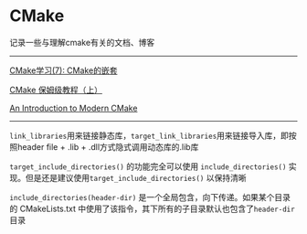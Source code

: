 # CMake
记录一些与理解cmake有关的文档、博客

------
<a href = "https://bangbang.blog.csdn.net/article/details/131158601?spm=1001.2101.3001.6661.1&utm_medium=distribute.pc_relevant_t0.none-task-blog-2%7Edefault%7ECTRLIST%7ERate-1-131158601-blog-108830901.235%5Ev38%5Epc_relevant_default_base&depth_1-utm_source=distribute.pc_relevant_t0.none-task-blog-2%7Edefault%7ECTRLIST%7ERate-1-131158601-blog-108830901.235%5Ev38%5Epc_relevant_default_base&utm_relevant_index=1">CMake学习(7): CMake的嵌套</a>

<a href = "https://subingwen.cn/cmake/CMake-primer/">CMake 保姆级教程（上）</a>

<a href = "https://cliutils.gitlab.io/modern-cmake/">An Introduction to Modern CMake</a>

------
`link_libraries`用来链接静态库，`target_link_libraries`用来链接导入库，即按照header file + .lib + .dll方式隐式调用动态库的.lib库   

`target_include_directories()` 的功能完全可以使用 `include_directories()` 实现。但是还是建议使用`target_include_directories()` 以保持清晰  

`include_directories(header-dir)` 是一个全局包含，向下传递。如果某个目录的 CMakeLists.txt 中使用了该指令，其下所有的子目录默认也包含了`header-dir`目录  
